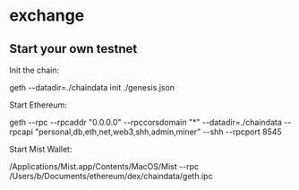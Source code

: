 # exchange
## Start your own testnet

Init the chain:

geth --datadir=./chaindata init ./genesis.json 

Start Ethereum:

geth   --rpc --rpcaddr "0.0.0.0" --rpccorsdomain "*" --datadir=./chaindata  --rpcapi "personal,db,eth,net,web3,shh,admin,miner" --shh --rpcport 8545 

Start Mist Wallet:

/Applications/Mist.app/Contents/MacOS/Mist --rpc /Users/b/Documents/ethereum/dex/chaindata/geth.ipc

